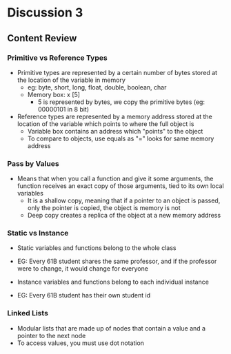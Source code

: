 # Discussion 3
## Content Review
### Primitive vs Reference Types
- Primitive types are represented by a certain number of bytes stored at the location of the variable in memory
    - eg: byte, short, long, float, double, boolean, char
    - Memory box: x [5] 
        - 5 is represented by bytes, we copy the primitive bytes (eg: 00000101 in 8 bit)
- Reference types are represented by a memory address stored at the location of the variable which points to where the full object is
    - Variable box contains an address which "points" to the object
    - To compare to objects, use equals as "=" looks for same memory address

### Pass by Values
- Means that when you call a function and give it some arguments, the function receives an exact copy of those arguments, tied to its own local variables
    - It is a shallow copy, meaning that if a pointer to an object is passed, only the pointer is copied, the object is memory is not
    - Deep copy creates a replica of the object at a new memory address

### Static vs Instance
- Static variables and functions belong to the whole class
- EG: Every 61B student shares the same professor, and if the professor were to change, it would change for everyone

- Instance variables and functions belong to each individual instance
- EG: Every 61B student has their own student id

### Linked Lists
- Modular lists that are made up of nodes that contain a value and a pointer to the next node
- To access values, you must use dot notation